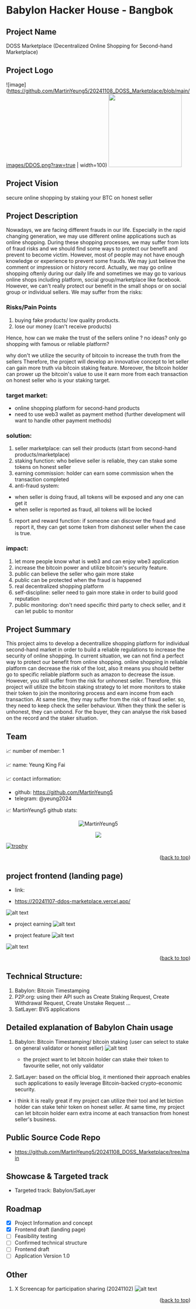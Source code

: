 # Babylon Hacker House - Bangbok

<a id="readme-top"></a>

## Project Name
DOSS Marketplace 
(Decentralized Online Shopping for Second-hand Marketplace)

## Project Logo
![image](https://github.com/MartinYeung5/20241108_DOSS_Marketplace/blob/main/images/DDOS.png?raw=true | width=100)
<img src="https://github.com/MartinYeung5/20241108_DOSS_Marketplace/blob/main/images/DDOS.png" width=200>

## Project Vision
secure online shopping by staking your BTC on honest seller

## Project Description
Nowadays, we are facing different frauds in our life. Especially in the rapid changing generation, 
we may use different online applications such as online shopping.
During these shopping processes, we may suffer from lots of fraud risks and we should find some ways to protect our benefit and prevent to become victim. 
However, most of people may not have enough knowledge or experience to prevent some frauds. 
We may just believe the comment or impression or history record.
Actually, we may go online shopping oftenly during our daily life and sometimes we may go to various online shops including platform, social group/marketplace like facebook. 
However, we can't really protect our benefit in the small shops or on social group or individual sellers. 
We may suffer from the risks:

### Risks/Pain Points
1. buying fake products/ low quality products.
2. lose our money (can't receive products)

Hence, how can we make the trust of the sellers online ?
no ideas? only go shopping with famous or reliable platform?

why don't we utilize the security of bitcoin to increase the truth from the sellers
Therefore, the project will develop an innovative concept to let seller can gain more truth via bitcoin staking feature. Moreover, the bitcoin holder can prower up the bitcoin's value to use it earn more from each transaction on honest seller who is your staking target. 

### target market:
* online shopping platform for second-hand products
* need to use web3 wallet as payment method (further development will want to handle other payment methods)

### solution:
1. seller marketplace: can sell their products (start from second-hand products/marketplace)
2. staking function: who believe seller is reliable, they can stake some tokens on honest seller
3. earning commission: holder can earn some commission when the transaction completed
4. anti-fraud system: 
* when seller is doing fraud, all tokens will be exposed and any one can get it
* when seller is reported as fraud, all tokens will be locked
5. report and reward function: if someone can discover the fraud and report it, they can get some token from dishonest seller when the case is true.

### impact:
1. let more people know what is web3 and can enjoy wbe3 application
2. increase the bitcoin power and utilize bitcoin's security feature. 
3. public can believe the seller who gain more stake
4. public can be protected when the fraud is happened
5. real decentralized shopping platform
6. self-discipline: seller need to gain more stake in order to build good reputation
7. public monitoring: don't need specific third party to check seller, and it can let public to monitor

## Project Summary
This project aims to develop a decentrallize shopping platform for individual second-hand market 
in order to build a reliable regulations to increase the security of online shopping.
In current situation, we can not find a perfect way to protect our benefit from online shopping. 
online shopping in reliable platform can decrease the risk of the lost, 
also it means you should better go to specific reliable platform such as amazon to decrease the issue.
However, you still suffer from the risk for unhonest seller. 
Therefore, this project will utilize the bitcoin staking strategy to let more monitors to stake their token to join the monitoring process and earn income from each transaction. 
At same time, they may suffer from the risk of fraud seller. 
so, they need to keep check the seller behaviour. 
When they think the seller is unhonest, they can unbond. 
For the buyer, they can analyse the risk based on the record and the staker situation.

## Team

📈 number of member: 1

📈 name: Yeung King Fai

📈 contact information:

- github: https://github.com/MartinYeung5
- telegram: @yeung2024

📈 MartinYeung5 github stats:

<p align="center"> <img src="https://github-readme-stats.vercel.app/api?username=MartinYeung5&show_icons=true&theme=gotham" alt="MartinYeung5" />

<p align="center"> <img src="https://github-readme-stats.vercel.app/api/top-langs/?username=MartinYeung5&layout=compact&theme=gotham" />

[![trophy](https://github-profile-trophy.vercel.app/?username=MartinYeung5&theme=nord&column=7)](https://github.com/ryo-ma/github-profile-trophy)

<p align="right">(<a href="#readme-top">back to top</a>)</p>

## project frontend (landing page)
* link:
- https://20241107-ddos-marketplace.vercel.app/

![alt text](https://github.com/MartinYeung5/20241108_DOSS_Marketplace/blob/main/images/20241108_3.png?raw=true)

* project earning
![alt text](https://github.com/MartinYeung5/20241108_DOSS_Marketplace/blob/main/images/20241108_2.png?raw=true)

* project feature
![alt text](https://github.com/MartinYeung5/20241108_DOSS_Marketplace/blob/main/images/20241108_4.png?raw=true)

![alt text](https://github.com/MartinYeung5/20241108_DOSS_Marketplace/blob/main/images/20241108_5.png?raw=true)

<p align="right">(<a href="#readme-top">back to top</a>)</p>

## Technical Structure:
1. Babylon: Bitcoin Timestamping
2. P2P.org: using their API such as Create Staking Request, Create Withdrawal Request, Create Unstake Request ...
3. SatLayer: BVS applications

## Detailed explanation of Babylon Chain usage
1. Babylon: Bitcoin Timestamping/ bitcoin staking (user can select to stake on general validator or honest seller)
![alt text](https://github.com/MartinYeung5/20241108_DOSS_Marketplace/blob/main/images/20241108_1.png?raw=true)
    - the project want to let bitcoin holder can stake their token to favourite seller, not only validator

2. SatLayer: based on the official blog, it mentioned their approach enables such applications to easily leverage Bitcoin-backed crypto-economic security.
* i think it is really great if my project can utilize their tool and let biction holder can stake tehir token on honest seller. At same time, my project can let bitcoin holder earn extra income at each transaction from honest seller's business.

## Public Source Code Repo
* https://github.com/MartinYeung5/20241108_DOSS_Marketplace/tree/main

## Showcase & Targeted track
- Targeted track: Babylon/SatLayer

## Roadmap
- [x] Project Information and concept
- [x] Frontend draft (landing page)
- [ ] Feasibility testing
- [ ] Confirmed technical structure
- [ ] Frontend draft
- [ ] Application Version 1.0

## Other
1. X Screencap for participation sharing (20241102)
![alt text](https://github.com/MartinYeung5/20241108_DOSS_Marketplace/blob/main/images/20241104_1.png?raw=true)

<p align="right">(<a href="#readme-top">back to top</a>)</p>